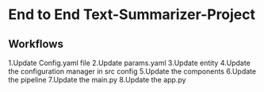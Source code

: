 # End to End Text-Summarizer-Project

## Workflows

1.Update Config.yaml file
2.Update params.yaml
3.Update entity
4.Update the configuration manager in src config
5.Update the components
6.Update the pipeline
7.Update the main.py
8.Update the app.py
